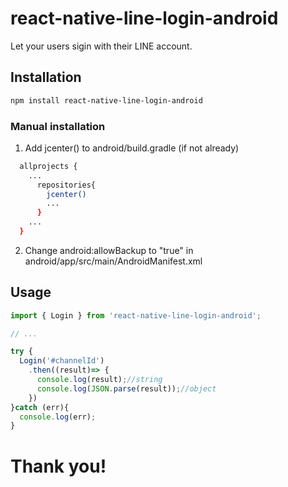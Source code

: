 # react-native-line-login-android

Let your users sigin with their LINE account.

## Installation

```sh
npm install react-native-line-login-android
```
### Manual installation

1. Add jcenter() to android/build.gradle (if not already)
  ```sh
    allprojects {
      ...
        repositories{
          jcenter()
          ...
        }
      ...
    }
  ```
2. Change android:allowBackup to "true" in android/app/src/main/AndroidManifest.xml
## Usage

```js
import { Login } from 'react-native-line-login-android';

// ...

try {
  Login('#channelId')
    .then((result)=> {
      console.log(result);//string
      console.log(JSON.parse(result));//object
    })
}catch (err){
  console.log(err);
}
```

# Thank you!

